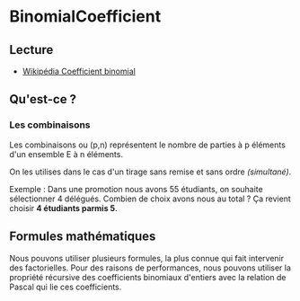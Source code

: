 # BinomialCoefficient

## Lecture
* [Wikipédia Coefficient binomial](https://fr.wikipedia.org/wiki/Coefficient_binomial)

## Qu'est-ce ?
### Les combinaisons
Les combinaisons ou (p,n) représentent le nombre de parties à p éléments d'un ensemble E à n éléments.


On les utilises dans le cas d'un tirage sans remise et sans ordre *(simultané)*.


Exemple : Dans une promotion nous avons 55 étudiants, on souhaite sélectionner 4 délégués. Combien de choix avons nous au total ? Ça revient choisir **4 étudiants parmis 5**.

## Formules mathématiques
Nous pouvons utiliser plusieurs formules, la plus connue qui fait intervenir des factorielles. Pour des raisons de performances, nous pouvons utiliser la propriété récursive des coefficients binomiaux d'entiers avec la relation de Pascal qui lie ces coefficients.
